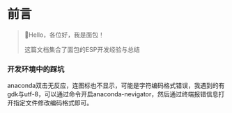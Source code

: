 # 前言

> 🍊Hello，各位好，我是面包！
>
> 这篇文档集合了面包的ESP开发经验与总结





### 开发环境中的踩坑

​	anaconda双击无反应，连图标也不显示，可能是字符编码格式错误，我遇到的有gdk与utf-8，可以通过命令开启anaconda-nevigator，然后通过终端报错信息打开指定文件修改编码格式即可。
